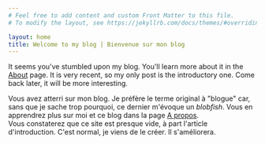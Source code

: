 ```yaml
---
# Feel free to add content and custom Front Matter to this file.
# To modify the layout, see https://jekyllrb.com/docs/themes/#overriding-theme-defaults

layout: home
title: Welcome to my blog | Bienvenue sur mon blog
---
```


It seems you've stumbled upon my blog. You'll learn more about it in the [About](/about/) page.
It is very recent, so my only post is the introductory one. Come back later, it will be more interesting.

Vous avez atterri sur mon blog. Je préfère le terme original à "blogue" car, sans que je sache trop pourquoi, ce dernier m'évoque un *blobfish*.
Vous en apprendrez plus sur moi et ce blog dans la page [A propos](/about/).	
Vous constaterez que ce site est presque vide, à part l'article d'introduction. C'est normal, je viens de le créer. Il s'améliorera.
